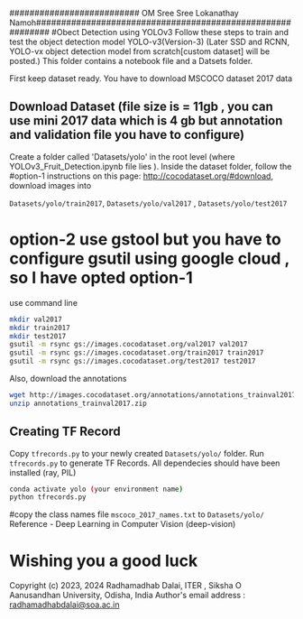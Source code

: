 ########################## OM Sree Sree Lokanathay Namoh###########################################################
#Obect Detection using YOLOv3 
Follow these steps to train and test the object detection model YOLO-v3(Version-3)
(Later SSD and RCNN, YOLO-vx object detection model from scratch[custom dataset] will be posted.)
This folder contains a notebook file and a Datsets folder.

First keep dataset ready. You have to download MSCOCO dataset 2017 data


## Download Dataset (file size is = 11gb , you can use mini 2017 data which is 4 gb but annotation and validation file you have to configure)
Create a folder called 'Datasets/yolo' in the root level (where YOLOv3_Fruit_Detection.ipynb file lies ). Inside the dataset folder, follow the 
#option-1
instructions on this page: http://cocodataset.org/#download, download images into 

`Datasets/yolo/train2017`, 
`Datasets/yolo/val2017` ,
`Datasets/yolo/test2017`
# option-2    use gstool but you have to configure gsutil using google cloud , so I have opted option-1 
use command line 
```bash
mkdir val2017
mkdir train2017
mkdir test2017
gsutil -m rsync gs://images.cocodataset.org/val2017 val2017
gsutil -m rsync gs://images.cocodataset.org/train2017 train2017
gsutil -m rsync gs://images.cocodataset.org/test2017 test2017
```
Also, download the annotations
```bash
wget http://images.cocodataset.org/annotations/annotations_trainval2017.zip
unzip annotations_trainval2017.zip
```

## Creating TF Record
Copy `tfrecords.py` to your newly created `Datasets/yolo/` folder. Run `tfrecords.py` to generate TF Records. 
All dependecies should have been installed (ray, PIL)
```bash
conda activate yolo (your environment name)
python tfrecords.py
```
#copy the class names file `mscoco_2017_names.txt` to `Datasets/yolo/` 
Reference - Deep Learning in Computer Vision (deep-vision)
# Wishing you a good luck 

Copyright (c) 2023, 2024 Radhamadhab Dalai, ITER , Siksha O Aanusandhan University, 
Odisha, India
Author's email address :  radhamadhabdalai@soa.ac.in
